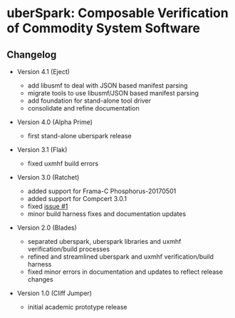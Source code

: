 # uberSpark: Composable Verification of Commodity System Software


## Changelog

* Version 4.1 (Eject)
	* add libusmf to deal with JSON based manifest parsing
	* migrate tools to use libusmf/JSON based manifest parsing
	* add foundation for stand-alone tool driver
	* consolidate and refine documentation

* Version 4.0 (Alpha Prime)
	* first stand-alone uberspark release

* Version 3.1 (Flak)
	* fixed uxmhf build errors

* Version 3.0 (Ratchet)
	* added support for Frama-C Phosphorus-20170501
	* added support for Compcert 3.0.1
	* fixed [issue #1](https://github.com/hypcode/uberspark/issues/1)
	* minor build harness fixes and documentation updates

* Version 2.0 (Blades)
	* separated uberspark, uberspark libraries and uxmhf verification/build processes
	* refined and streamlined uberspark and uxmhf verification/build harness
	* fixed minor errors in documentation and updates to reflect release changes

* Version 1.0 (Cliff Jumper)
	* initial academic prototype release


